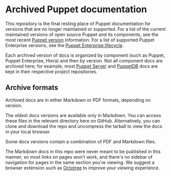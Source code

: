 # Archived Puppet documentation

This repository is the final resting place of Puppet documentation for versions that are no longer maintained or supported. For a list of the current maintained versions of open source Puppet and its components, see the most recent [Puppet version](puppet.com/docs/puppet/latest/about_agent.html) information. For a list of supported Puppet Enterprise versions, see the [Puppet Enterprise lifecycle](https://puppet.com/misc/puppet-enterprise-lifecycle).

Each archived version of docs is organized by component (such as Puppet, Puppet Enterprise, Hiera) and then by version. Not all component docs are archived here; for example, most [Puppet Server](https://github.com/puppetlabs/puppetserver/documentation) and [PuppetDB](https://github.com/puppetlabs/puppetdb/documentation) docs are kept in their respective project repositories.

## Archive formats

Archived docs are in either Markdown or PDF formats, depending on version.

The oldest docs versions are available only in Markdown. You can access these files in the relevant directory here on GitHub. Alternatively, you can clone and download the repo and uncompress the tarball to view the docs in your local browser.

Some docs versions contain a combination of PDF and Markdown files.

The Markdown docs in this repo were never meant to be published in this manner, so most links on pages won't work, and there's no sidebar of navigation for pages in the same section you're viewing. We suggest a browser extension such as [Octotree](https://github.com/ovity/octotree) to improve your viewing experience.

